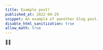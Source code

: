 ```yaml
---
title: Example post!
published_at: 2022-04-29
snippet: An example of aanother blog post.
disable_html_sanitization: true
allow_math: true
---
```


🥸🥸